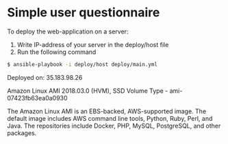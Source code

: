 # Simple user questionnaire

To deploy the web-application on a server:
1. Write IP-address of your server in the deploy/host file
1. Run the following command
  ```bash
  $ ansible-playbook -i deploy/host deploy/main.yml
  ```


Deployed on: 35.183.98.26

Amazon Linux AMI 2018.03.0 (HVM), SSD Volume Type - ami-07423fb63ea0a0930

The Amazon Linux AMI is an EBS-backed, AWS-supported image. The default image includes AWS command line tools, Python, Ruby, Perl, and Java. The repositories include Docker, PHP, MySQL, PostgreSQL, and other packages.